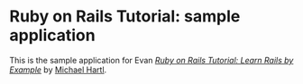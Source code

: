 # Ruby on Rails Tutorial: sample application

This is the sample application for Evan
[*Ruby on Rails Tutorial: Learn Rails by Example*](http://railstutorial.org/)
by [Michael Hartl](http://michaelhartl.com/).
